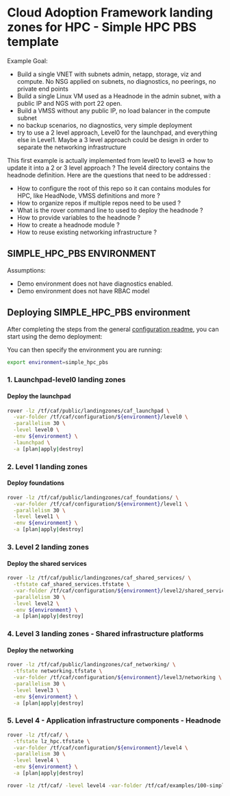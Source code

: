 # Cloud Adoption Framework landing zones for HPC - Simple HPC PBS template
Example Goal:
  - Build a single VNET with subnets admin, netapp, storage, viz and compute. No NSG applied on subnets, no diagnostics, no peerings, no private end points
  - Build a single Linux VM used as a Headnode in the admin subnet, with a public IP and NGS with port 22 open.
  - Build a VMSS without any public IP, no load balancer in the compute subnet
  - no backup scenarios, no diagnostics, very simple deployment
  - try to use a 2 level approach, Level0 for the launchpad, and everything else in Level1. Maybe a 3 level approach could be design in order to separate the networking infrastructure

This first example is actually implemented from level0 to level3 => how to update it into a 2 or 3 level approach ?
The level4 directory contains the headnode definition. Here are the questions that need to be addressed :
  - How to configure the root of this repo so it can contains modules for HPC, like HeadNode, VMSS definitions and more ?
  - How to organize repos if multiple repos need to be used ?
  - What is the rover command line to used to deploy the headnode ?
  - How to provide variables to the headnode ?
  - How to create a headnode module ?
  - How to reuse existing networking infrastructure ?

## SIMPLE_HPC_PBS ENVIRONMENT

Assumptions:

- Demo environment does not have diagnostics enabled.
- Demo environment does not have RBAC model

## Deploying SIMPLE_HPC_PBS environment

After completing the steps from the general [configuration readme](../README.md), you can start using the demo deployment:

You can then specify the environment you are running:
```bash
export environment=simple_hpc_pbs
```

### 1. Launchpad-level0 landing zones

#### Deploy the launchpad

```bash
rover -lz /tf/caf/public/landingzones/caf_launchpad \
  -var-folder /tf/caf/configuration/${environment}/level0 \
  -parallelism 30 \
  -level level0 \
  -env ${environment} \
  -launchpad \
  -a [plan|apply|destroy]
```

### 2. Level 1 landing zones

#### Deploy foundations

```bash
rover -lz /tf/caf/public/landingzones/caf_foundations/ \
  -var-folder /tf/caf/configuration/${environment}/level1 \
  -parallelism 30 \
  -level level1 \
  -env ${environment} \
  -a [plan|apply|destroy]
```

### 3. Level 2 landing zones

#### Deploy the shared services

```bash
rover -lz /tf/caf/public/landingzones/caf_shared_services/ \
  -tfstate caf_shared_services.tfstate \
  -var-folder /tf/caf/configuration/${environment}/level2/shared_services \
  -parallelism 30 \
  -level level2 \
  -env ${environment} \
  -a [plan|apply|destroy]
```

### 4. Level 3 landing zones - Shared infrastructure platforms

#### Deploy the networking

```bash
rover -lz /tf/caf/public/landingzones/caf_networking/ \
  -tfstate networking.tfstate \
  -var-folder /tf/caf/configuration/${environment}/level3/networking \
  -parallelism 30 \
  -level level3 \
  -env ${environment} \
  -a [plan|apply|destroy]
```

### 5. Level 4 - Application infrastructure components - Headnode

```bash
rover -lz /tf/caf/ \
  -tfstate lz_hpc.tfstate \
  -var-folder /tf/caf/configuration/${environment}/level4 \
  -parallelism 30 \
  -level level4 \
  -env ${environment} \
  -a [plan|apply|destroy]
```

```bash
rover -lz /tf/caf/ -level level4 -var-folder /tf/caf/examples/100-simple-headnode -a apply
```
